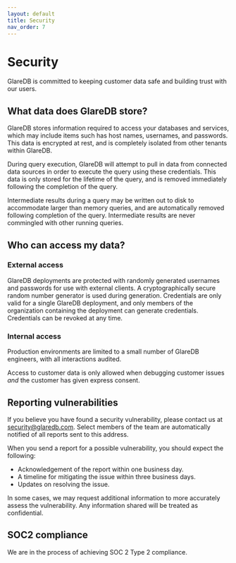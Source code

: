 ```yaml
---
layout: default
title: Security
nav_order: 7
---
```


# Security

GlareDB is committed to keeping customer data safe and building trust with our
users.

## What data does GlareDB store?

GlareDB stores information required to access your databases and services, which
may include items such has host names, usernames, and passwords. This data is
encrypted at rest, and is completely isolated from other tenants within GlareDB.

During query execution, GlareDB will attempt to pull in data from connected data
sources in order to execute the query using these credentials. This data is only
stored for the lifetime of the query, and is removed immediately following the
completion of the query.

Intermediate results during a query may be written out to disk to accommodate
larger than memory queries, and are automatically removed following completion
of the query. Intermediate results are never commingled with other running
queries.

## Who can access my data?

### External access

GlareDB deployments are protected with randomly generated usernames and
passwords for use with external clients. A cryptographically secure random
number generator is used during generation. Credentials are only valid for a
single GlareDB deployment, and only members of the organization containing the
deployment can generate credentials. Credentials can be revoked at any time.

### Internal access

Production environments are limited to a small number of GlareDB engineers, with
all interactions audited.

Access to customer data is only allowed when debugging customer issues _and_ the
customer has given express consent.

## Reporting vulnerabilities

If you believe you have found a security vulnerability, please contact us at
[security@glaredb.com]. Select members of the team are automatically notified of
all reports sent to this address.

When you send a report for a possible vulnerability, you should expect the
following:

- Acknowledgement of the report within one business day.
- A timeline for mitigating the issue within three business days.
- Updates on resolving the issue.

In some cases, we may request additional information to more accurately assess
the vulnerability. Any information shared will be treated as confidential.

## SOC2 compliance

We are in the process of achieving SOC 2 Type 2 compliance.

[security@glaredb.com]: mailto:security@glaredb.com
